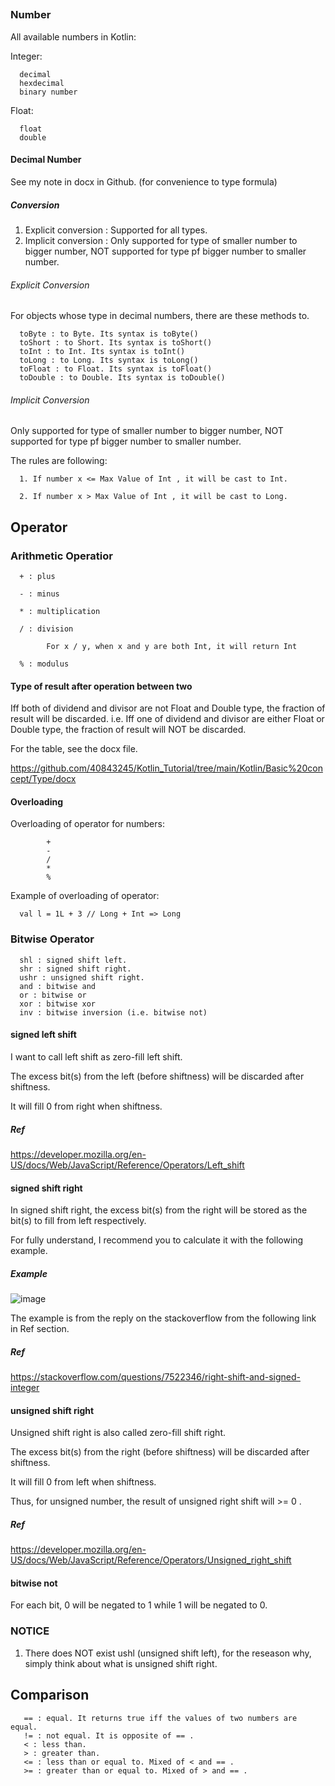 ## 
### Number 
All available numbers in Kotlin:

Integer:

      decimal
      hexdecimal
      binary number

Float:

      float
      double
      
#### Decimal Number
See my note in docx in Github. (for convenience to type formula)  
##### Conversion
1. Explicit conversion : Supported for all types.
2. Implicit conversion : Only supported for type of smaller number to bigger number, NOT supported for type pf bigger number to smaller number.

###### Explicit Conversion
For objects whose type in decimal numbers, there are these methods to<type>.

      toByte : to Byte. Its syntax is toByte()
      toShort : to Short. Its syntax is toShort()
      toInt : to Int. Its syntax is toInt()
      toLong : to Long. Its syntax is toLong()
      toFloat : to Float. Its syntax is toFloat()
      toDouble : to Double. Its syntax is toDouble()

###### Implicit Conversion
Only supported for type of smaller number to bigger number, NOT supported for type pf bigger number to smaller number.

The rules are following:

      1. If number x <= Max Value of Int , it will be cast to Int.

      2. If number x > Max Value of Int , it will be cast to Long.

## Operator
### Arithmetic Operatior
      + : plus

      - : minus

      * : multiplication

      / : division

            For x / y, when x and y are both Int, it will return Int

      % : modulus

#### Type of result after operation between two
Iff both of dividend and divisor are not Float and Double type, the fraction of result will be discarded.
i.e. Iff one of dividend and divisor are either Float or Double type, the fraction of result will NOT be discarded.

For the table, see the docx file.

https://github.com/40843245/Kotlin_Tutorial/tree/main/Kotlin/Basic%20concept/Type/docx

#### Overloading
Overloading of operator for numbers:
            
            + 
            - 
            / 
            * 
            %
            
Example of overloading of operator:

      val l = 1L + 3 // Long + Int => Long

### Bitwise Operator   

      shl : signed shift left.
      shr : signed shift right.
      ushr : unsigned shift right.
      and : bitwise and
      or : bitwise or
      xor : bitwise xor
      inv : bitwise inversion (i.e. bitwise not)

#### signed left shift 
I want to call left shift as zero-fill left shift.

The excess bit(s) from the left (before shiftness) will be discarded after shiftness.

It will fill 0 from right when shiftness.

##### Ref
https://developer.mozilla.org/en-US/docs/Web/JavaScript/Reference/Operators/Left_shift

#### signed shift right
In signed shift right, the excess bit(s) from the right will be stored as the bit(s) to fill from left respectively.

For fully understand, I recommend you to calculate it with the following example.

##### Example
![image](https://github.com/40843245/Kotlin_Tutorial/assets/75050655/d1716884-352c-4768-bb4f-d32bb9f078e6)

The example is from the reply on the stackoverflow from the following link in Ref section.

##### Ref
https://stackoverflow.com/questions/7522346/right-shift-and-signed-integer

#### unsigned shift right
Unsigned shift right is also called zero-fill shift right.

The excess bit(s) from the right (before shiftness) will be discarded after shiftness. 

It will fill 0 from left when shiftness.

Thus, for unsigned number, the result of unsigned right shift will >= 0 .

##### Ref
https://developer.mozilla.org/en-US/docs/Web/JavaScript/Reference/Operators/Unsigned_right_shift

#### bitwise not
For each bit, 0 will be negated to 1 while 1 will be negated to 0.

### NOTICE
1. There does NOT exist ushl (unsigned shift left), for the reseason why, simply think about what is unsigned shift right.
      
## Comparison

       == : equal. It returns true iff the values of two numbers are equal.
       != : not equal. It is opposite of == .
       < : less than.
       > : greater than.
       <= : less than or equal to. Mixed of < and == .
       >= : greater than or equal to. Mixed of > and == . 
